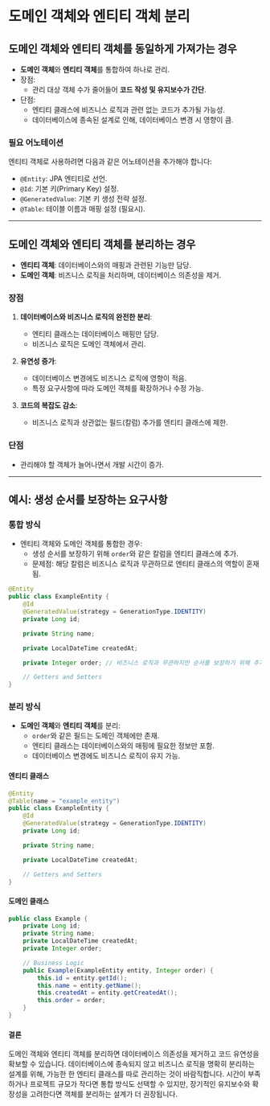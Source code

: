 # 도메인 객체와 엔티티 객체 분리

## 도메인 객체와 엔티티 객체를 동일하게 가져가는 경우
- **도메인 객체**와 **엔티티 객체**를 통합하여 하나로 관리.
- 장점:
  - 관리 대상 객체 수가 줄어들어 **코드 작성 및 유지보수가 간단**.
- 단점:
  - 엔티티 클래스에 비즈니스 로직과 관련 없는 코드가 추가될 가능성.
  - 데이터베이스에 종속된 설계로 인해, 데이터베이스 변경 시 영향이 큼.

### 필요 어노테이션
엔티티 객체로 사용하려면 다음과 같은 어노테이션을 추가해야 합니다:
- `@Entity`: JPA 엔티티로 선언.
- `@Id`: 기본 키(Primary Key) 설정.
- `@GeneratedValue`: 기본 키 생성 전략 설정.
- `@Table`: 테이블 이름과 매핑 설정 (필요시).

---

## 도메인 객체와 엔티티 객체를 분리하는 경우
- **엔티티 객체**: 데이터베이스와의 매핑과 관련된 기능만 담당.
- **도메인 객체**: 비즈니스 로직을 처리하며, 데이터베이스 의존성을 제거.

### 장점
1. **데이터베이스와 비즈니스 로직의 완전한 분리**:
   - 엔티티 클래스는 데이터베이스 매핑만 담당.
   - 비즈니스 로직은 도메인 객체에서 관리.

2. **유연성 증가**:
   - 데이터베이스 변경에도 비즈니스 로직에 영향이 적음.
   - 특정 요구사항에 따라 도메인 객체를 확장하거나 수정 가능.

3. **코드의 복잡도 감소**:
   - 비즈니스 로직과 상관없는 필드(칼럼) 추가를 엔티티 클래스에 제한.

### 단점
- 관리해야 할 객체가 늘어나면서 개발 시간이 증가.

---

## 예시: 생성 순서를 보장하는 요구사항

### 통합 방식
- 엔티티 객체와 도메인 객체를 통합한 경우:
  - 생성 순서를 보장하기 위해 `order`와 같은 칼럼을 엔티티 클래스에 추가.
  - 문제점: 해당 칼럼은 비즈니스 로직과 무관하므로 엔티티 클래스의 역할이 혼재됨.

```java
@Entity
public class ExampleEntity {
    @Id
    @GeneratedValue(strategy = GenerationType.IDENTITY)
    private Long id;

    private String name;

    private LocalDateTime createdAt;

    private Integer order; // 비즈니스 로직과 무관하지만 순서를 보장하기 위해 추가

    // Getters and Setters
}
```

### 분리 방식
- **도메인 객체**와 **엔티티 객체**를 분리:
  - `order`와 같은 필드는 도메인 객체에만 존재.
  - 엔티티 클래스는 데이터베이스와의 매핑에 필요한 정보만 포함.
  - 데이터베이스 변경에도 비즈니스 로직이 유지 가능.

#### 엔티티 클래스
```java
@Entity
@Table(name = "example_entity")
public class ExampleEntity {
    @Id
    @GeneratedValue(strategy = GenerationType.IDENTITY)
    private Long id;

    private String name;

    private LocalDateTime createdAt;

    // Getters and Setters
}
```

#### 도메인 클래스 
```java
public class Example {
    private Long id;
    private String name;
    private LocalDateTime createdAt;
    private Integer order;

    // Business Logic
    public Example(ExampleEntity entity, Integer order) {
        this.id = entity.getId();
        this.name = entity.getName();
        this.createdAt = entity.getCreatedAt();
        this.order = order;
    }
}
```

#### 결론
도메인 객체와 엔티티 객체를 분리하면 데이터베이스 의존성을 제거하고 코드 유연성을 확보할 수 있습니다.
데이터베이스에 종속되지 않고 비즈니스 로직을 명확히 분리하는 설계를 위해, 가능한 한 엔티티 클래스를 따로 관리하는 것이 바람직합니다.
시간이 부족하거나 프로젝트 규모가 작다면 통합 방식도 선택할 수 있지만, 장기적인 유지보수와 확장성을 고려한다면 객체를 분리하는 설계가 더 권장됩니다.